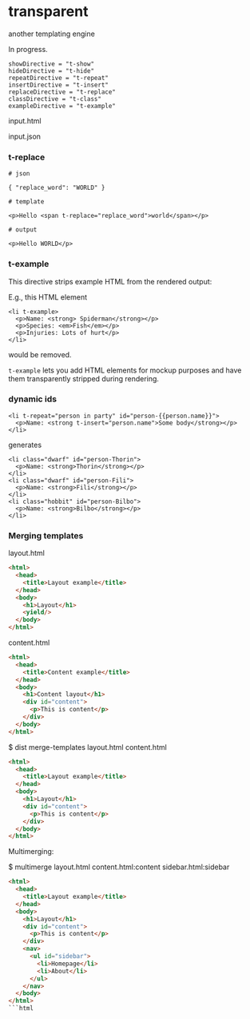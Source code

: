 # transparent

another templating engine

In progress.

    showDirective = "t-show"
    hideDirective = "t-hide"
    repeatDirective = "t-repeat"
    insertDirective = "t-insert"
    replaceDirective = "t-replace"
    classDirective = "t-class"
    exampleDirective = "t-example"

input.html

input.json


### t-replace


    # json

    { "replace_word": "WORLD" }

    # template

    <p>Hello <span t-replace="replace_word">world</span></p>

    # output 

    <p>Hello WORLD</p>


### t-example

This directive strips example HTML from the rendered output:

E.g., this HTML element 

    <li t-example>
      <p>Name: <strong> Spiderman</strong></p>
      <p>Species: <em>Fish</em></p>
      <p>Injuries: Lots of hurt</p>
    </li>

would be removed.

`t-example` lets you add HTML elements for mockup purposes and have
them transparently stripped during rendering.


### dynamic ids

    <li t-repeat="person in party" id="person-{{person.name}}">
      <p>Name: <strong t-insert="person.name">Some body</strong></p>
    </li>

generates 

    <li class="dwarf" id="person-Thorin">
      <p>Name: <strong>Thorin</strong></p>
    </li>
    <li class="dwarf" id="person-Fili">
      <p>Name: <strong>Fili</strong></p>
    </li>
    <li class="hobbit" id="person-Bilbo">
      <p>Name: <strong>Bilbo</strong></p>
    </li>

### Merging templates


layout.html
```html
<html>
  <head>
    <title>Layout example</title>
  </head>
  <body>
    <h1>Layout</h1>
    <yield/>
  </body>
</html>
```

content.html
```html
<html>
  <head>
    <title>Content example</title>
  </head>
  <body>
    <h1>Content layout</h1>
    <div id="content">
      <p>This is content</p>
    </div>
  </body>
</html>
```

$ dist merge-templates layout.html content.html  

```html
<html>
  <head>
    <title>Layout example</title>
  </head>
  <body>
    <h1>Layout</h1>
    <div id="content">
      <p>This is content</p>
    </div>
  </body>
</html>
```

Multimerging:

$ multimerge layout.html content.html:content sidebar.html:sidebar

```html
<html>
  <head>
    <title>Layout example</title>
  </head>
  <body>
    <h1>Layout</h1>
    <div id="content">
      <p>This is content</p>
    </div>
    <nav>
      <ul id="sidebar">
        <li>Homepage</li>
        <li>About</li>
      </ul>
    </nav>
  </body>
</html>
```html

